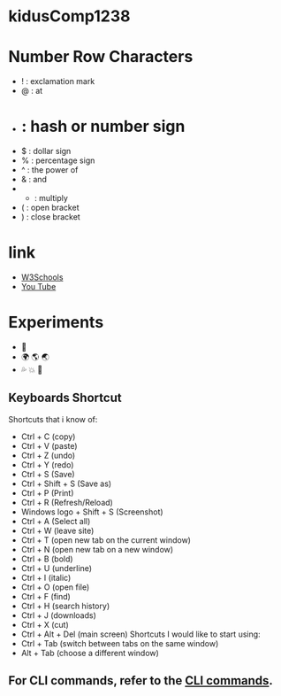 # kidusComp1238
# Number Row Characters
- ! : exclamation mark
- @ : at
- # : hash or number sign
- $ : dollar sign
- % : percentage sign
- ^ : the power of
- & : and
- * : multiply
- ( : open bracket
- ) : close bracket
# link
- [W3Schools](https://www.w3schools.com/)
- [You Tube](https://www.youtube.com/)
# Experiments
- :imp:
- :earth_africa: :earth_americas: :earth_asia:
- :sweat_drops: :collision: :dizzy:
## Keyboards Shortcut
Shortcuts that i know of: 
- Ctrl + C (copy)
- Ctrl + V (paste)
- Ctrl + Z (undo)
- Ctrl + Y (redo)
- Ctrl + S (Save)
- Ctrl + Shift + S (Save as)
- Ctrl + P (Print)
- Ctrl + R (Refresh/Reload)
- Windows logo + Shift + S (Screenshot)
- Ctrl + A (Select all)
- Ctrl + W (leave site)
- Ctrl + T (open new tab on the current window)
- Ctrl + N (open new tab on a new window)
- Ctrl + B (bold)
- Ctrl + U (underline)
- Ctrl + I (italic)
- Ctrl + O (open file)
- Ctrl + F (find)
- Ctrl + H (search history)
- Ctrl + J (downloads)
- Ctrl + X (cut)
- Ctrl + Alt + Del (main screen)
Shortcuts I would like to start using:
- Ctrl + Tab (switch between tabs on the same window)
- Alt + Tab (choose a different window)
## For CLI commands, refer to the [CLI commands](cli.md).
